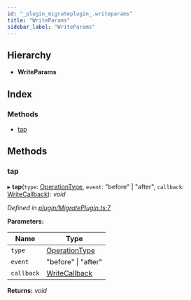 ```yaml
---
id: "_plugin_migrateplugin_.writeparams"
title: "WriteParams"
sidebar_label: "WriteParams"
---
```


## Hierarchy

* **WriteParams**

## Index

### Methods

* [tap](_plugin_migrateplugin_.writeparams.md#tap)

## Methods

###  tap

▸ **tap**(`type`: [OperationType](../modules/_diff_operation_.md#operationtype), `event`: "before" | "after", `callback`: [WriteCallback](../modules/_plugin_migrateplugin_.md#writecallback)): *void*

*Defined in [plugin/MigratePlugin.ts:7](https://github.com/aerogear/graphback/blob/b39280e7/packages/graphql-migrations/src/plugin/MigratePlugin.ts#L7)*

**Parameters:**

Name | Type |
------ | ------ |
`type` | [OperationType](../modules/_diff_operation_.md#operationtype) |
`event` | "before" &#124; "after" |
`callback` | [WriteCallback](../modules/_plugin_migrateplugin_.md#writecallback) |

**Returns:** *void*
